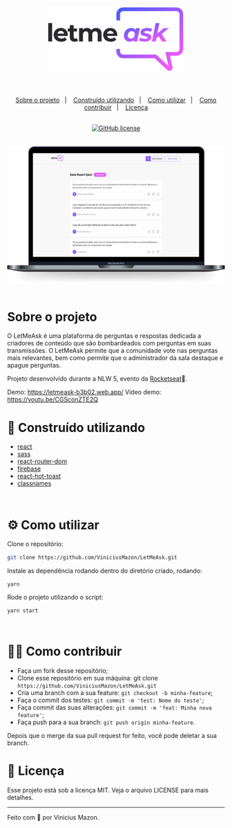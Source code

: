 <h1 align="center">
  <img src="src\assets/images\logo.svg">
</h1>
<br />

<p align="center">
  <a href="#-sobre-o-projeto">Sobre o projeto</a>&nbsp;&nbsp;&nbsp;|&nbsp;&nbsp;&nbsp;
  <a href="#-construído-utilizando">Construído utilizando</a>&nbsp;&nbsp;&nbsp;|&nbsp;&nbsp;&nbsp;
  <a href="#-como-utilizar">Como utilizar</a>&nbsp;&nbsp;&nbsp;|&nbsp;&nbsp;&nbsp;
  <a href="#-como-contribuir">Como contribuir</a>&nbsp;&nbsp;&nbsp;|&nbsp;&nbsp;&nbsp;
  <a href="#-licença">Licença</a>
</p>

<br/>
<div align="center">
  <a href="https://github.com/ViniciusMazon/LetMeAsk"><img alt="GitHub license" src="https://img.shields.io/github/license/ViniciusMazon/LetMeAsk?style=plastic"></a>
</div>
<br/>
<br/>
<div align="center">
  <img src="documents/readme/web.png">
</div>
<br/>

# Sobre o projeto

O LetMeAsk é uma plataforma de perguntas e respostas dedicada a criadores de conteúdo que são bombardeados com perguntas em suas transmissões. O LetMeAsk permite que a comunidade vote nas perguntas mais relevantes, bem como permite que o administrador da sala destaque e apague perguntas.

Projeto desenvolvido durante a NLW 5, evento da [Rocketseat](https://github.com/rocketseat-education)💜.

Demo: https://letmeask-b3b02.web.app/
Vídeo demo: https://youtu.be/CGSconZTE2Q

# 🔬 Construído utilizando

* [react](https://pt-br.reactjs.org/)
* [sass](https://sass-lang.com/)
* [react-router-dom](https://reactrouter.com/web/guides/quick-start)
* [firebase](https://console.firebase.google.com/)
* [react-hot-toast](https://react-hot-toast.com/)
* [classnames](https://www.npmjs.com/package/classnames)
</br>

# ⚙️ Como utilizar

Clone o repositório:

```bash
git clone https://github.com/ViniciusMazon/LetMeAsk.git
```

Instale as dependência rodando dentro do diretório criado, rodando:
```
yarn
```
Rode o projeto utilizando o script:
```
yarn start
```
</br>

# 🖖🏻 Como contribuir

- Faça um fork desse repositório;
- Clone esse repositório em sua máquina: git clone `https://github.com/ViniciusMazon/LetMeAsk.git`
- Cria uma branch com a sua feature: `git checkout -b minha-feature`;
- Faça o commit dos testes: `git commit -m 'test: Nome do teste'`;
- Faça commit das suas alterações: `git commit -m 'feat: Minha nova feature'`;
- Faça push para a sua branch: `git push origin minha-feature`.

Depois que o merge da sua pull request for feito, você pode deletar a sua branch.
</br>

# 📃 Licença

Esse projeto está sob a licença MIT. Veja o arquivo LICENSE para mais detalhes.

---

Feito com 🖤 por Vinicius Mazon.
